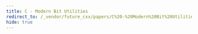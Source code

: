 ```yaml
---
title: C - Modern Bit Utilities
redirect_to: /_vendor/future_cxx/papers/C%20-%20Modern%20Bit%20Utilities.html
hide: true
---
```

